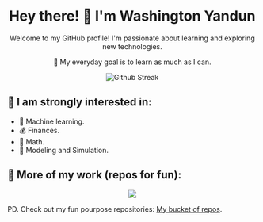 <h1 align="center">Hey there! 👋 I'm Washington Yandun</h1>
<p align="center">Welcome to my GitHub profile! I'm passionate about learning and exploring new technologies.</p>
<p align="center">🌱 My everyday goal is to learn as much as I can.</p>

<p align="center">
  <img alt="Github Streak" src="http://github-readme-streak-stats.herokuapp.com?user=WashingtonYandun&theme=react&hide_border=true&date_format=M%20j%5B%2C%20Y%5D&stroke=5AA5E7&fire=5AA5E7&currStreakNum=5AA5E7&border=5AA5E7&sideNums=5AA5E7&sideLabels=5AA5E7&ring=5AA5E7&currStreakLabel=5AA5E7"/>
</p>

👀 I am strongly interested in:
---

- 🤖 Machine learning.
- 💰 Finances.
- 🧮 Math.
- 🎯 Modeling and Simulation.

🌱 More of my work (repos for fun):
---

<p align="center">
    <a href="https://github.com/WMYM-Experimental">
      <img src="https://readme-typing-svg.herokuapp.com?font=Roboto&size=20&color=5AA5E7&center=true&width=410&height=45&lines=WMYM+-+Experimental."/>
    </a>
</p>

PD. Check out my fun pourpose repositories: [My bucket of repos](https://github.com/WMYM-Experimental).
